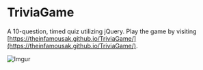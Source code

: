 # TriviaGame
A 10-question, timed quiz utilizing jQuery. Play the game by visiting [https://theinfamousak.github.io/TriviaGame/](https://theinfamousak.github.io/TriviaGame/).

![Imgur](https://i.imgur.com/6NU5hMi.gif)